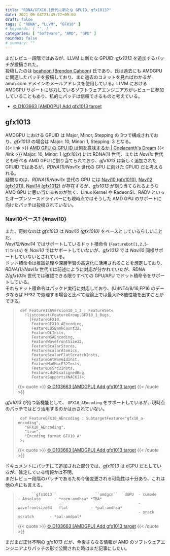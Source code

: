 ```yaml
---
title: "RDNA/GFX10.1世代に新たな GPUID、gfx1013?"
date: 2021-06-04T23:49:17+09:00
draft: false
tags: [ "RDNA", "LLVM", "GFX10" ]
# keywords: [ "", ]
categories: [ "Software", "AMD", "GPU" ]
noindex: false
# summary: ""
---
```


まだレビュー段階ではあるが、LLVM に新たな GPUID: *gfx1013* を追加するパッチが投稿された。  
投稿したのは [bcahoon (Brendon Cahoon)](https://reviews.llvm.org/p/bcahoon/) 氏であり、氏は過去にも AMDGPU に関連したパッチを投稿しており、また過去のコミットを見ればわかるが amd\\.com ドメインのメールアドレスを使用している。LLVM における AMDGPU サポートに尽力しているソフトウェアエンジニア方がレビューに参加していることもあり、私的にパッチは信頼できるものと考えている。  
 
 * [⚙ D103663 [AMDGPU] Add gfx1013 target](https://reviews.llvm.org/D103663)

## gfx1013

AMDGPU における GPUID は Major, Minor, Stepping の 3つで構成されており、*gfx1013* の場合は Major: 10, Minor: 1, Stepping: 3 となる。  
{{< link >}} [AMD GPU の GPU ID は何を意味するか | Coelacanth's Dream](/posts/2020/06/22/amdgpu-gpuid-mean/) {{< /link >}}
Major: 10, Minor: 1 (*gfx101x*) には RDNA(1) 世代、または *Navi1x* 世代とも呼べる AMD GPU に割り当てられており、*gfx1013* は新しく追加された GPUID ではあるが、*RDNA(1)/Navi1x* 世代の GPU に向けた GPUID だと考えられる。  
疑問なのは、*RDNA(1)/Navi1x* 世代の GPU には [Navi10 (gfx1010)](/tags/navi10), [Navi12 (gfx1011)](/tags/navi12), [Navi14 (gfx1012)](/tags/navi14) が存在するが、*gfx1013* が割り当てられるような AMD GPU に思い当たるものが無く、Linux Kernel や RadeonSI、RADV といったオープンソースドライバーにも現時点ではそうした AMD GPU のサポートに向けたパッチは投稿されていない。  

### Navi10ベース? {#navi10}

また、奇妙なのは *gfx1013* は *Navi10 (gfx1010)* をベースとしているらしいことだ。  
*Navi12/Navi14* ではサポートしているドット積命令 (`FeatureDot[1,2,5-7]Insts`) を *Navi10* ではサポートしていないが、*gfx1013* では *Navi10* 同様サポートしていないとされている。  
ドット積命令は推論処理や深層学習の高速化に活用されることを想定しており、*RDNA(1)/Navi1x* 世代では前述にように対応が分かれていたが、*RDNA 2/gfx103x* 世代では確認できる限りすべての GPU/APU でドット積命令をサポートしている。  
それらドット積命令はパックド実行に対応しており、(U)INT4/8/16,FP16 のデータならば FP32 で処理する場合と比べて理論上では最大2-8倍性能を出すことができる。  

 > 		def FeatureISAVersion10_1_3 : FeatureSet<
 > 		  !listconcat(FeatureGroup.GFX10_1_Bugs,
 > 		    [FeatureGFX10,
 > 		     FeatureGFX10_AEncoding,
 > 		     FeatureLDSBankCount32,
 > 		     FeatureDLInsts,
 > 		     FeatureNSAEncoding,
 > 		     FeatureWavefrontSize32,
 > 		     FeatureScalarStores,
 > 		     FeatureScalarAtomics,
 > 		     FeatureScalarFlatScratchInsts,
 > 		     FeatureGetWaveIdInst,
 > 		     FeatureMadMacF32Insts,
 > 		     FeatureDsSrc2Insts,
 > 		     FeatureLdsMisalignedBug,
 > 		     FeatureSupportsXNACK])>;
 >
 > {{< quote >}} [⚙ D103663 [AMDGPU] Add gfx1013 target](https://reviews.llvm.org/D103663) {{< /quote >}}

*gfx1013* が持つ新機能として、 `GFX10_AEncoding` をサポートしているが、現時点のパッチではどう活用するのかは示されていない。  

 > 		def FeatureGFX10_AEncoding : SubtargetFeature<"gfx10_a-encoding",
 > 		  "GFX10_AEncoding",
 > 		  "true",
 > 		  "Encoding format GFX10_A"
 > 		>;
 >
 > {{< quote >}} [⚙ D103663 [AMDGPU] Add gfx1013 target](https://reviews.llvm.org/D103663) {{< /quote >}}

ドキュメントにパッチにて追加された部分では、*gfx1013* は dGPU だとしているが、確定している情報かは不明。  
まだレビュー段階のパッチであるため今後変更される可能性は十分あり、これは他の点にも言える。  


 > 		     ``gfx1013``                 ``amdgcn``   dGPU  - cumode          - Absolute      - *rocm-amdhsa* *TBA*
 > 		                                                    - wavefrontsize64   flat          - *pal-amdhsa*
 > 		                                                    - xnack             scratch       - *pal-amdpal*
 > {{< quote >}} [⚙ D103663 [AMDGPU] Add gfx1013 target](https://reviews.llvm.org/D103663) {{< /quote >}}


まだまだ正体不明の *gfx1013* だが、今後さらなる情報が AMD のソフトウェアエンジニアよりパッチの形で公開された時はまだ記事にしたい。  

